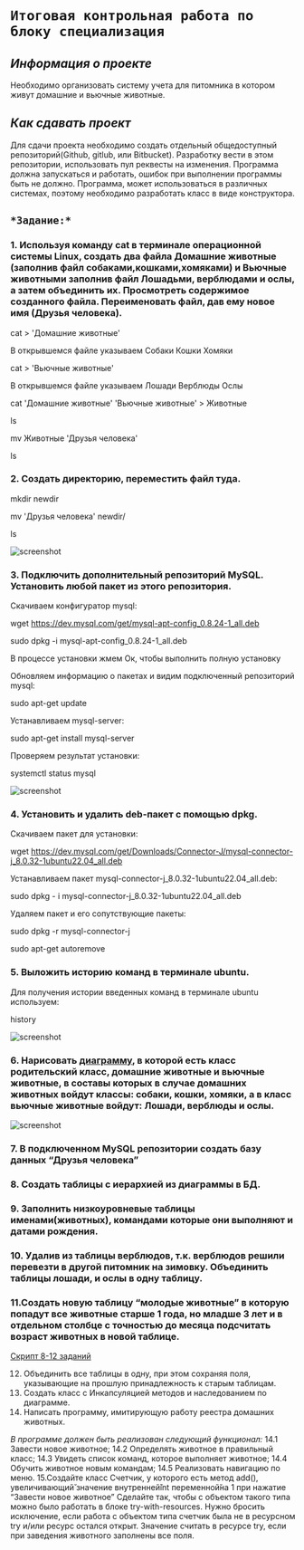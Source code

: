 # ```Итоговая контрольная работа по блоку специализация```

## *Информация о проекте*
Необходимо организовать систему учета для питомника в котором живут домашние и вьючные животные.

## *Как сдавать проект*
Для сдачи проекта необходимо создать отдельный общедоступный репозиторий(Github, gitlub, или Bitbucket). Разработку вести в этом репозитории, использовать пул реквесты на изменения. Программа должна запускаться и работать, ошибок при выполнении программы быть не должно. Программа, может использоваться в различных системах, поэтому необходимо разработать класс в виде конструктора.

## ```*Задание:*```

### 1. Используя команду cat в терминале операционной системы Linux, создать два файла Домашние животные (заполнив файл собаками,кошками,хомяками) и Вьючные животными заполнив файл Лошадьми, верблюдами и ослы, а затем объединить их. Просмотреть содержимое созданного файла. Переименовать файл, дав ему новое имя (Друзья человека).

cat > 'Домашние животные'

В открывшемся файле указываем Собаки Кошки Хомяки

cat > 'Вьючные животные'

В открывшемся файле указываем Лошади Верблюды Ослы

cat 'Домашние животные' 'Вьючные животные' > Животные

ls

mv Животные 'Друзья человека'

ls

### 2. Создать директорию, переместить файл туда.

mkdir newdir

mv 'Друзья человека' newdir/

ls

![screenshot](img/Task1-2.png)

### 3. Подключить дополнительный репозиторий MySQL. Установить любой пакет из этого репозитория.

Скачиваем конфигуратор mysql:

wget https://dev.mysql.com/get/mysql-apt-config_0.8.24-1_all.deb

sudo dpkg -i mysql-apt-config_0.8.24-1_all.deb

В процессе установки жмем Ок, чтобы выполнить полную установку

Обновляем информацию о пакетах и видим подключенный репозиторий mysql:

sudo apt-get update

Устанавливаем mysql-server:

sudo apt-get install mysql-server

Проверяем результат установки:

systemctl status mysql

![screenshot](img/Task3.png)

### 4. Установить и удалить deb-пакет с помощью dpkg.

Скачиваем пакет для установки:

wget https://dev.mysql.com/get/Downloads/Connector-J/mysql-connector-j_8.0.32-1ubuntu22.04_all.deb

Устанавливаем пакет mysql-connector-j_8.0.32-1ubuntu22.04_all.deb:

sudo dpkg - i mysql-connector-j_8.0.32-1ubuntu22.04_all.deb

Удаляем пакет и его сопутствующие пакеты:

sudo dpkg -r mysql-connector-j

sudo apt-get autoremove

### 5. Выложить историю команд в терминале ubuntu.

Для получения истории введенных команд в терминале ubuntu используем:

history

![screenshot](img/Task5.png)

### 6. Нарисовать [диаграмму](https://github.com/Fearenok/Final-work/blob/main/class_diagram.drawio), в которой есть класс родительский класс, домашние животные и вьючные животные, в составы которых в случае домашних животных войдут классы: собаки, кошки, хомяки, а в класс вьючные животные войдут: Лошади, верблюды и ослы.

![screenshot](img/Task6.png)

### 7. В подключенном MySQL репозитории создать базу данных “Друзья человека”
### 8. Создать таблицы с иерархией из диаграммы в БД.
### 9. Заполнить низкоуровневые таблицы именами(животных), командами которые они выполняют и датами рождения.
### 10. Удалив из таблицы верблюдов, т.к. верблюдов решили перевезти в другой питомник на зимовку. Объединить таблицы лошади, и ослы в одну таблицу.
### 11.Создать новую таблицу “молодые животные” в которую попадут все животные старше 1 года, но младше 3 лет и в отдельном столбце с точностью до месяца подсчитать возраст животных в новой таблице.

[Cкрипт 8-12 заданий](sql_script.sql)

12. Объединить все таблицы в одну, при этом сохраняя поля, указывающие на прошлую принадлежность к старым таблицам.
13. Создать класс с Инкапсуляцией методов и наследованием по диаграмме.
14. Написать программу, имитирующую работу реестра домашних животных.

*В программе должен быть реализован следующий функционал:*
14.1 Завести новое животное;
14.2 Определять животное в правильный класс;
14.3 Увидеть список команд, которое выполняет животное;
14.4 Обучить животное новым командам;
14.5 Реализовать навигацию по меню.
15.Создайте класс Счетчик, у которого есть метод add(), увеличивающий̆ значение внутренней̆int переменной̆на 1 при нажатие “Завести новое животное” Сделайте так, чтобы с объектом такого типа можно было работать в блоке try-with-resources. Нужно бросить исключение, если работа с объектом типа счетчик была не в ресурсном try и/или ресурс остался открыт. Значение считать в ресурсе try, если при заведения животного заполнены все поля.